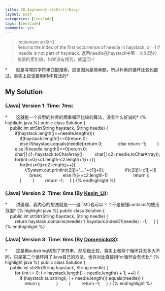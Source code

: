 ```yaml
---
title: 28.Implement strStr()(Easy)
layout: post
categories: [LeetCode]
tags: [LeetCode]
comments: yes
---
```


>Implement strStr().
Returns the index of the first occurrence of needle in haystack, or -1 if needle is not part of haystack.
返回needle在haystack中第一次出现的位置的索引值，如果没有找到，就返回-1

*　　就是寻常的字符串匹配搜索，应该因为是简单题，所以朴素的循环比较也能过，事实上应该要用KMP算法的*

## My Solution
### (Java) Version 1  Time: 7ms:
*　　这就是一个典型的朴素的两重循环比较的算法，没有什么好说的*
{% highlight java %}
public class Solution {
    public int strStr(String haystack, String needle) {
        if(haystack.length()==needle.length()){
            if(haystack.length()==0)return 0;
            else if(haystack.equals(needle))return 0;
            else return -1;
        }
        else if(needle.length()==0)return 0;
        char[] c1=haystack.toCharArray();
        char[] c2=needle.toCharArray();
        for(int i=0;i<c1.length-c2.length+1;i++){
            for(int j=0;j<c2.length;j++){
                //System.out.println(c2[j]+"__"+c1[j+i]);
                if(c2[j]!=c1[j+i])
                    break;
                else if(j==c2.length-1)
                    return i;
            }
        }
        return -1;
    }
}
{% endhighlight %}

### (Java) Version 2  Time: 6ms (By [Kexin_Li](https://discuss.leetcode.com/user/kexin_li)):
*　　讲道理，我内心的想法就是——这TMD也可以？？不是很懂contains的使用范围*
{% highlight java %}
public class Solution {
    public int strStr(String haystack, String needle) {
        return haystack.contains(needle) ? haystack.indexOf(needle) : -1;
    }
}
{% endhighlight %}

### (Java) Version 3  Time: 6ms (By [Domenickd3](https://discuss.leetcode.com/user/domenickd3)):
*　　这是用substring切割了字符串，然后做比较，事实上和两个循环并无多大不同，只是第二个循环用了Java自己的方法，也许对比直接用for循环会有优化*
{% highlight java %}
public class Solution {
    public int strStr(String haystack, String needle) {
        for (int i = 0; i < haystack.length() - needle.length() + 1; ++i) {
            if (haystack.substring(i, i + needle.length()).equals(needle)) {
                return i;
            }
        }
        return -1;
    }
}
{% endhighlight %}